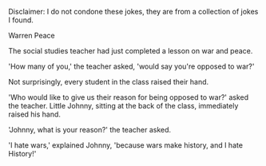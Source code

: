 Disclaimer: I do not condone these jokes, they are from a collection of jokes I found.

Warren Peace

The social studies teacher had just completed a lesson on war and peace.

'How many of you,' the teacher asked, 'would say you're opposed to war?'

Not surprisingly, every student in the class raised their hand.

'Who would like to give us their reason for being opposed to war?' asked the teacher. Little Johnny, sitting at the back of the class, immediately raised his hand.

'Johnny, what is your reason?' the teacher asked.

'I hate wars,' explained Johnny, 'because wars make history, and I hate History!'

